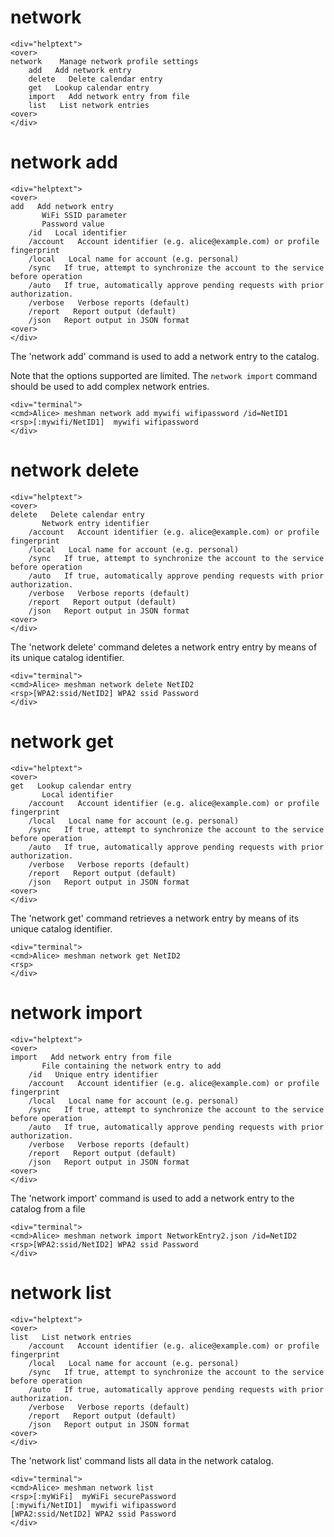 

# network

~~~~
<div="helptext">
<over>
network    Manage network profile settings
    add   Add network entry 
    delete   Delete calendar entry
    get   Lookup calendar entry
    import   Add network entry from file
    list   List network entries
<over>
</div>
~~~~


# network add

~~~~
<div="helptext">
<over>
add   Add network entry 
       WiFi SSID parameter
       Password value
    /id   Local identifier
    /account   Account identifier (e.g. alice@example.com) or profile fingerprint
    /local   Local name for account (e.g. personal)
    /sync   If true, attempt to synchronize the account to the service before operation
    /auto   If true, automatically approve pending requests with prior authorization.
    /verbose   Verbose reports (default)
    /report   Report output (default)
    /json   Report output in JSON format
<over>
</div>
~~~~

The 'network add' command is used to add a network entry to the catalog.

Note that the options supported are limited. The  `network import`
command should be used to add complex network entries.


~~~~
<div="terminal">
<cmd>Alice> meshman network add mywifi wifipassword /id=NetID1
<rsp>[:mywifi/NetID1]  mywifi wifipassword
</div>
~~~~



# network delete

~~~~
<div="helptext">
<over>
delete   Delete calendar entry
       Network entry identifier
    /account   Account identifier (e.g. alice@example.com) or profile fingerprint
    /local   Local name for account (e.g. personal)
    /sync   If true, attempt to synchronize the account to the service before operation
    /auto   If true, automatically approve pending requests with prior authorization.
    /verbose   Verbose reports (default)
    /report   Report output (default)
    /json   Report output in JSON format
<over>
</div>
~~~~

The 'network delete' command deletes a network entry entry by means of 
its unique catalog identifier.


~~~~
<div="terminal">
<cmd>Alice> meshman network delete NetID2
<rsp>[WPA2:ssid/NetID2] WPA2 ssid Password
</div>
~~~~



# network get

~~~~
<div="helptext">
<over>
get   Lookup calendar entry
       Local identifier
    /account   Account identifier (e.g. alice@example.com) or profile fingerprint
    /local   Local name for account (e.g. personal)
    /sync   If true, attempt to synchronize the account to the service before operation
    /auto   If true, automatically approve pending requests with prior authorization.
    /verbose   Verbose reports (default)
    /report   Report output (default)
    /json   Report output in JSON format
<over>
</div>
~~~~

The 'network get' command retrieves a network entry by means of its 
unique catalog identifier.



~~~~
<div="terminal">
<cmd>Alice> meshman network get NetID2
<rsp>
</div>
~~~~



# network import

~~~~
<div="helptext">
<over>
import   Add network entry from file
       File containing the network entry to add
    /id   Unique entry identifier
    /account   Account identifier (e.g. alice@example.com) or profile fingerprint
    /local   Local name for account (e.g. personal)
    /sync   If true, attempt to synchronize the account to the service before operation
    /auto   If true, automatically approve pending requests with prior authorization.
    /verbose   Verbose reports (default)
    /report   Report output (default)
    /json   Report output in JSON format
<over>
</div>
~~~~

The 'network import' command is used to add a network entry to the catalog
from a file


~~~~
<div="terminal">
<cmd>Alice> meshman network import NetworkEntry2.json /id=NetID2
<rsp>[WPA2:ssid/NetID2] WPA2 ssid Password
</div>
~~~~



# network list

~~~~
<div="helptext">
<over>
list   List network entries
    /account   Account identifier (e.g. alice@example.com) or profile fingerprint
    /local   Local name for account (e.g. personal)
    /sync   If true, attempt to synchronize the account to the service before operation
    /auto   If true, automatically approve pending requests with prior authorization.
    /verbose   Verbose reports (default)
    /report   Report output (default)
    /json   Report output in JSON format
<over>
</div>
~~~~

The 'network list' command lists all data in the network catalog.


~~~~
<div="terminal">
<cmd>Alice> meshman network list
<rsp>[:myWiFi]  myWiFi securePassword
[:mywifi/NetID1]  mywifi wifipassword
[WPA2:ssid/NetID2] WPA2 ssid Password
</div>
~~~~



